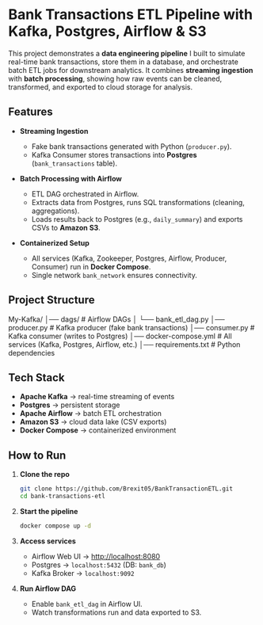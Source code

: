 # Bank Transactions ETL Pipeline with Kafka, Postgres, Airflow & S3

This project demonstrates a **data engineering pipeline** I built to simulate real-time bank transactions, store them in a database, and orchestrate batch ETL jobs for downstream analytics. It combines **streaming ingestion** with **batch processing**, showing how raw events can be cleaned, transformed, and exported to cloud storage for analysis.

##  Features

* **Streaming Ingestion**

  * Fake bank transactions generated with Python (`producer.py`).
  * Kafka Consumer stores transactions into **Postgres** (`bank_transactions` table).

* **Batch Processing with Airflow**

  * ETL DAG orchestrated in Airflow.
  * Extracts data from Postgres, runs SQL transformations (cleaning, aggregations).
  * Loads results back to Postgres (e.g., `daily_summary`) and exports CSVs to **Amazon S3**.

* **Containerized Setup**

  * All services (Kafka, Zookeeper, Postgres, Airflow, Producer, Consumer) run in **Docker Compose**.
  * Single network `bank_network` ensures connectivity.

## Project Structure
My-Kafka/
│── dags/                  # Airflow DAGs
│   └── bank_etl_dag.py
│── producer.py            # Kafka producer (fake bank transactions)
│── consumer.py            # Kafka consumer (writes to Postgres)
│── docker-compose.yml     # All services (Kafka, Postgres, Airflow, etc.)
│── requirements.txt       # Python dependencies

## Tech Stack

* **Apache Kafka** → real-time streaming of events
* **Postgres** → persistent storage
* **Apache Airflow** → batch ETL orchestration
* **Amazon S3** → cloud data lake (CSV exports)
* **Docker Compose** → containerized environment

## How to Run

1. **Clone the repo**

   ```bash
   git clone https://github.com/Brexit05/BankTransactionETL.git
   cd bank-transactions-etl
   ```

2. **Start the pipeline**

   ```bash
   docker compose up -d
   ```

3. **Access services**

   * Airflow Web UI → [http://localhost:8080](http://localhost:8080)
   * Postgres → `localhost:5432` (DB: `bank_db`)
   * Kafka Broker → `localhost:9092`

4. **Run Airflow DAG**

   * Enable `bank_etl_dag` in Airflow UI.
   * Watch transformations run and data exported to S3.


